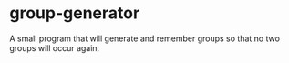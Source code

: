 group-generator
===============

A small program that will generate and remember groups so that no two groups will occur again.
